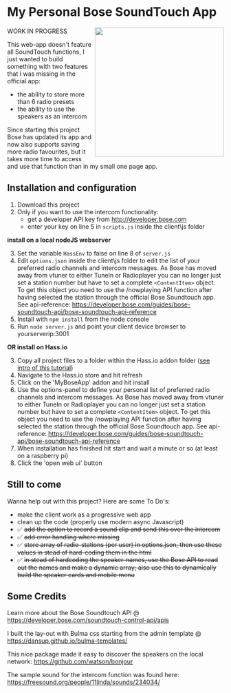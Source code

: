 # My Personal Bose SoundTouch App


WORK IN PROGRESS <img width="300px" align="right" src="https://github.com/kdw2060/bose-soundtouch-alt-interface/raw/master/screenshots/myAppMobile.PNG"/>

This web-app doesn't feature all SoundTouch functions, I just wanted to build something with two features that I was missing in the official app: 
- the ability to store more than 6 radio presets 
- the ability to use the speakers as an intercom

Since starting this project Bose has updated its app and now also supports saving more radio favourites, but it takes more time to access and use that function than in my small one page app.


## Installation and configuration

1. Download this project
2. Only if you want to use the intercom functionality: 
    - get a developer API key from http://developer.bose.com
    - enter your key on line 5 in `scripts.js` inside the client\js folder
    
**install on a local nodeJS webserver**

3. Set the variable `HassEnv` to false on line 8 of `server.js`
4. Edit `options.json` inside the client\js folder to edit the list of your preferred radio channels and intercom messages. As Bose has moved away from vtuner to either TuneIn or Radioplayer you can no longer just set a station number but have to set a complete `<ContentItem>` object. To get this object you need to use the /nowplaying API function after having selected the station through the official Bose Soundtouch app. See api-reference: https://developer.bose.com/guides/bose-soundtouch-api/bose-soundtouch-api-reference
5. Install with `npm install` from the node console
6. Run `node server.js` and point your client device browser to yourserverip:3001

**OR install on Hass.io**

3. Copy all project files to a folder within the Hass.io addon folder ([see intro of this tutorial](https://home-assistant.io/developers/hassio/addon_tutorial/))
4. Navigate to the Hass.io store and hit refresh
5. Click on the 'MyBoseApp' addon and hit install
6. Use the options-panel to define your personal list of preferred radio channels and intercom messages. As Bose has moved away from vtuner to either TuneIn or Radioplayer you can no longer just set a station number but have to set a complete `<ContentItem>` object. To get this object you need to use the /nowplaying API function after having selected the station through the official Bose Soundtouch app. See api-reference: https://developer.bose.com/guides/bose-soundtouch-api/bose-soundtouch-api-reference
7. When installation has finished hit start and wait a minute or so (at least on a raspberry pi)
8. Click the 'open web ui' button

## Still to come

Wanna help out with this project? Here are some To Do's:

- make the client work as a progressive web app
- clean up the code (properly use modern async Javascript)
- :white_check_mark: ~~add the option to record a sound clip and send this over the intercom~~
- :white_check_mark: ~~add error handling where missing~~
- :white_check_mark: ~~store array of radio-stations (per user) in options.json, then use these values in stead of hard-coding them in the html~~
- :white_check_mark: ~~in stead of hardcoding the speaker-names, use the Bose API to read out the names and make a dynamic array; also use this to dynamically build the speaker cards and mobile menu~~


## Some Credits

Learn more about the Bose Soundtouch API @ https://developer.bose.com/soundtouch-control-api/apis

I built the lay-out with Bulma css starting from the admin template @ https://dansup.github.io/bulma-templates/

This nice package made it easy to discover the speakers on the local network: https://github.com/watson/bonjour

The sample sound for the intercom function was found here: https://freesound.org/people/11linda/sounds/234034/
